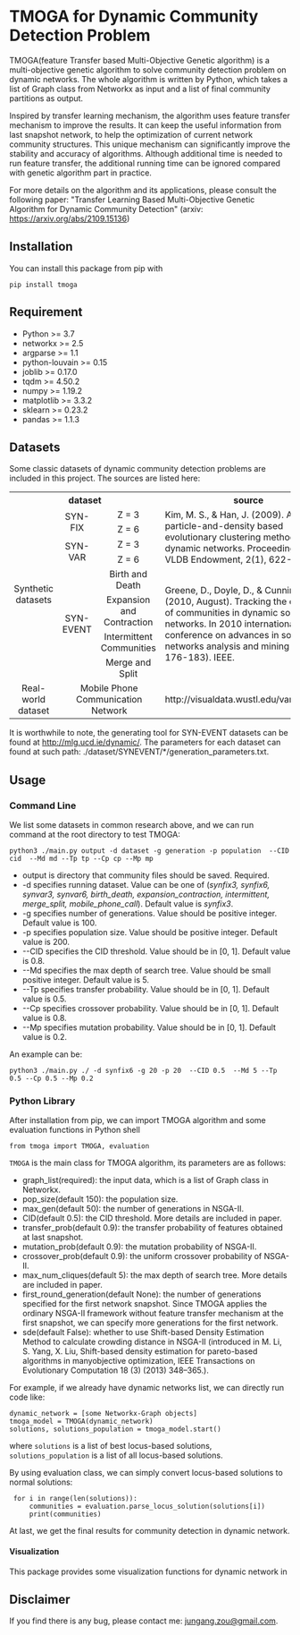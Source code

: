 # TMOGA for Dynamic Community Detection Problem

TMOGA(feature Transfer based Multi-Objective Genetic algorithm) is a multi-objective genetic algorithm to solve community detection problem on dynamic networks. The whole algorithm is written by Python, which takes a list of Graph class from Networkx as input and a list of final community partitions as output.

Inspired by transfer learning mechanism, the algorithm uses feature transfer mechanism to improve the results. It can keep the useful information from last snapshot network, to help the optimization of current network community structures. This unique mechanism can significantly improve the stability and accuracy of algorithms. Although additional time is needed to run feature transfer, the additional running time can be ignored compared with genetic algorithm part in practice. 

For more details on the algorithm and its applications, please consult the following paper:
"Transfer Learning Based Multi-Objective Genetic Algorithm for Dynamic Community Detection" (arxiv: https://arxiv.org/abs/2109.15136)

## Installation

You can install this package from pip with

`pip install tmoga`


## Requirement
* Python >= 3.7
* networkx >= 2.5
* argparse >= 1.1
* python-louvain >= 0.15
* joblib >= 0.17.0
* tqdm >= 4.50.2
* numpy >= 1.19.2
* matplotlib >= 3.3.2
* sklearn >= 0.23.2
* pandas >= 1.1.3

## Datasets
Some classic datasets of dynamic community detection problems are included in this project. The sources are listed here:

<table>
   <tr>
      <th  colspan="3">dataset</th>
      <th width="40%" >source</th>
   </tr>
   <tr>
      <td style="text-align:center" width="25%" rowspan="8" colspan="1">Synthetic datasets</td>
      <td style="text-align:center" width="13%" colspan="1" rowspan="2">SYN-FIX</td>
      <td style="text-align:center" width="30%" colspan="1">Z = 3</td>
      <td rowspan="4" >Kim, M. S., & Han, J. (2009). A particle-and-density based evolutionary clustering method for dynamic networks. Proceedings of the VLDB Endowment, 2(1), 622-633.</td>
   </tr>
   <tr>
    <td style="text-align:center" width="30%" colspan="1">Z = 6</td>
   </tr>
   <tr>
      <td style="text-align:center" colspan="1" rowspan="2">SYN-VAR</td>
      <td style="text-align:center" width="30%" colspan="1">Z = 3</td>
   </tr>
   <tr>
    <td style="text-align:center" width="30%" colspan="1">Z = 6</td>
   </tr>
   <tr>
      <td style="text-align:center" colspan="1" rowspan="4">SYN-EVENT</td>
      <td style="text-align:center" width="30%">Birth and Death</td>
      <td rowspan="4">Greene, D., Doyle, D., & Cunningham, P. (2010, August). Tracking the evolution of communities in dynamic social networks. In 2010 international conference on advances in social networks analysis and mining (pp. 176-183). IEEE.</td>
   
   <tr>
     <td style="text-align:center" colspan="1">Expansion and Contraction</td>
   </tr>
   <tr>
      <td style="text-align:center" colspan="1">Intermittent Communities</td>
   </tr>
   <tr>
      <td style="text-align:center" colspan="1">Merge and Split</td>
   </tr>
</tr>
   <tr>
      <td style="text-align:center" rowspan="1" >Real-world dataset</td>
      <td style="text-align:center" colspan="2" >Mobile Phone Communication Network</td>
      <td>http://visualdata.wustl.edu/varepository</td>
   </tr>
</table>

It is worthwhile to note, the generating tool for SYN-EVENT datasets can be found at http://mlg.ucd.ie/dynamic/. The parameters for each dataset can found at such path: ./dataset/SYNEVENT/*/generation_parameters.txt.

## Usage

### Command Line
We list some datasets in common research above, and we can run command at the root directory to test TMOGA:

`python3 ./main.py output -d dataset -g generation -p population  --CID cid  --Md md --Tp tp --Cp cp --Mp mp`

* output is directory that community files should be saved. Required.
* -d specifies running dataset. Value can be one of (*synfix3, synfix6, synvar3, synvar6, birth_death, expansion_contraction, intermittent, merge_split, mobile_phone_call*). Default value is *synfix3*.
* -g specifies number of generations. Value should be positive integer. Default value is 100.
* -p specifies population size. Value should be positive integer. Default value is 200.
* --CID specifies the CID threshold. Value should be in [0, 1]. Default value is 0.8.
* --Md specifies the max depth of search tree. Value should be small positive integer. Default value is 5.
* --Tp specifies transfer probability. Value should be in [0, 1]. Default value is 0.5.
* --Cp specifies crossover probability. Value should be in [0, 1]. Default value is 0.8.
* --Mp specifies mutation probability. Value should be in [0, 1]. Default value is 0.2.

An example can be:

`python3 ./main.py ./ -d synfix6 -g 20 -p 20  --CID 0.5  --Md 5 --Tp 0.5 --Cp 0.5 --Mp 0.2`

### Python Library
After installation from pip, we can import TMOGA algorithm and some evaluation functions in Python shell

`from tmoga import TMOGA, evaluation`

`TMOGA` is the main class for TMOGA algorithm, its parameters are as follows:

* graph_list(required):  the input data, which is a list of Graph class in Networkx.
* pop_size(default 150): the population size.
* max_gen(default 50):   the number of generations in NSGA-II.
* CID(default 0.5):      the CID threshold. More details are included in paper.
* transfer_prob(default 0.9): the transfer probability of features obtained at last snapshot.
* mutation_prob(default 0.9): the mutation probability of NSGA-II.
* crossover_prob(default 0.9): the uniform crossover probability of NSGA-II.
* max_num_cliques(default 5): the max depth of search tree. More details are included in paper.
* first_round_generation(default None): the number of generations specified for the first network snapshot. Since TMOGA applies the ordinary NSGA-II framework without feature transfer mechanism at the first snapshot, we can specify more generations for the first network.
* sde(default False): whether to use Shift-based Density Estimation Method to calculate crowding distance in NSGA-II (introduced in M. Li, S. Yang, X. Liu, Shift-based density estimation for pareto-based algorithms in manyobjective optimization, IEEE Transactions on Evolutionary Computation 18 (3) (2013) 348–365.).

For example, if we already have dynamic networks list, we can directly run code like: 

```
dynamic_network = [some Networkx-Graph objects]
tmoga_model = TMOGA(dynamic_network)
solutions, solutions_population = tmoga_model.start()
```

where `solutions` is a list of best locus-based solutions, `solutions_population` is a list of all locus-based solutions.

By using evaluation class, we can simply convert locus-based solutions to normal solutions:

```
 for i in range(len(solutions)):
     communities = evaluation.parse_locus_solution(solutions[i])
     print(communities)
```

At last, we get the final results for community detection in dynamic network.

#### Visualization
This package provides some visualization functions for dynamic network in 


## Disclaimer

If you find there is any bug, please contact me: jungang.zou@gmail.com.

